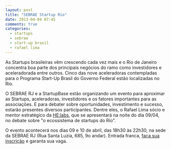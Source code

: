 ```yaml
---
layout: post
title: "SEBRAE Startup Rio"
date: 2013-04-04 07:45
comments: true
categories:
  - startups
  - sebrae
  - start-up brasil
  - rafael lima
---
```


As Startups brasileiras vêm crescendo cada vez mais e o Rio de Janeiro concentra boa parte dos principais negócios do ramo como investidores e aceleradorada entre outros. Cinco das nove aceleradoras contempladas para o Programa Start-Up Brasil do Governo Federal estão localizadas no Rio.

O SEBRAE RJ e a StartupBase estão organizando um evento para aproximar as Startups, aceleradoras, investidores e os fatores importantes para as associações. E para debater sobre oportunidades, investimento e sucesso, estarão presentes diversos participantes. Dentre eles, o Rafael Lima sócio e mentor estratégico da [HE:labs](http://www.helabs.com.br), que se apresentará na noite do dia 09/04, no debate sobre "o ecossistema de startups do Rio".

O evento acontecerá nos dias 09 e 10 de abril, das 18h30 às 22h30, na sede da SEBRAE RJ (Rua Santa Luzia, 685, 9o andar). Entrada franca, [faça sua inscrição](https://www.sympla.com.br/sebrae-startup-rio__12124.html) e garanta sua vaga.

